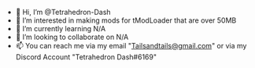 - 👋 Hi, I’m @Tetrahedron-Dash
- 👀 I’m interested in making mods for tModLoader that are over 50MB
- 🌱 I’m currently learning N/A
- 💞️ I’m looking to collaborate on N/A
- 📫 You can reach me via my email "Tailsandtails@gmail.com" or via my Discord Account "Tetrahedron Dash#6169"

<!---
Tetrahedron-Dash/Tetrahedron-Dash is a ✨ special ✨ repository because its `README.md` (this file) appears on your GitHub profile.
You can click the Preview link to take a look at your changes.
--->
